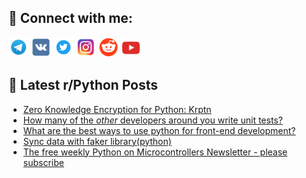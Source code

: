 ## 🔎 Connect with me:
[<img src="https://github.com/bullbesh/bullbesh/blob/main/images/Telegram.png" width="32" height="32" />](https://t.me/bullbesh)
[<img src="https://github.com/bullbesh/bullbesh/blob/main/images/VK.png" width="32" height="32" />](https://vk.com/bullbesh)
[<img src="https://github.com/bullbesh/bullbesh/blob/main/images/Twitter.png" width="32" height="32" />](https://twitter.com/bullbesh1)
[<img src="https://github.com/bullbesh/bullbesh/blob/main/images/Instagram.png" width="32" height="32" />](https://www.instagram.com/bullbesh)
[<img src="https://github.com/bullbesh/bullbesh/blob/main/images/Reddit.png" width="32" height="32" />](https://www.reddit.com/user/bullbesh)
[<img src="https://github.com/bullbesh/bullbesh/blob/main/images/YouTube.png" width="32" height="32" />](https://www.youtube.com/channel/UCtfjRs6uzgq5mfm8S06WTcg)

## 📕 Latest r/Python Posts
<!-- BLOG-POST-LIST:START -->
- [Zero Knowledge Encryption for Python: Krptn](https://www.reddit.com/r/Python/comments/zdaxaa/zero_knowledge_encryption_for_python_krptn/)
- [How many of the *other* developers around you write unit tests?](https://www.reddit.com/r/Python/comments/zdatbo/how_many_of_the_other_developers_around_you_write/)
- [What are the best ways to use python for front-end development?](https://www.reddit.com/r/Python/comments/zdasc2/what_are_the_best_ways_to_use_python_for_frontend/)
- [Sync data with faker library&lpar;python&rpar;](https://www.reddit.com/r/Python/comments/zdakxe/sync_data_with_faker_librarypython/)
- [The free weekly Python on Microcontrollers Newsletter - please subscribe](https://www.reddit.com/r/Python/comments/zd8ldh/the_free_weekly_python_on_microcontrollers/)
<!-- BLOG-POST-LIST:END -->
